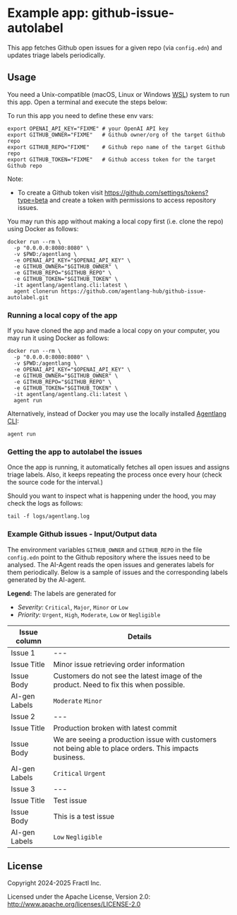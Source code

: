 # Example app: github-issue-autolabel

This app fetches Github open issues for a given repo (via `config.edn`) and
updates triage labels periodically.

## Usage

You need a Unix-compatible (macOS, Linux or Windows [WSL](https://learn.microsoft.com/en-us/windows/wsl/install))
system to run this app. Open a terminal and execute the steps below:

To run this app you need to define these env vars:

```shell
export OPENAI_API_KEY="FIXME" # your OpenAI API key
export GITHUB_OWNER="FIXME"   # Github owner/org of the target Github repo
export GITHUB_REPO="FIXME"    # Github repo name of the target Github repo
export GITHUB_TOKEN="FIXME"   # Github access token for the target Github repo
```

Note:
- To create a Github token visit https://github.com/settings/tokens?type=beta
  and create a token with permissions to access repository issues.

You may run this app without making a local copy first (i.e. clone the repo)
using Docker as follows:


```shell
docker run --rm \
  -p "0.0.0.0:8080:8080" \
  -v $PWD:/agentlang \
  -e OPENAI_API_KEY="$OPENAI_API_KEY" \
  -e GITHUB_OWNER="$GITHUB_OWNER" \
  -e GITHUB_REPO="$GITHUB_REPO" \
  -e GITHUB_TOKEN="$GITHUB_TOKEN" \
  -it agentlang/agentlang.cli:latest \
  agent clonerun https://github.com/agentlang-hub/github-issue-autolabel.git
```

### Running a local copy of the app

If you have cloned the app and made a local copy on your computer,
you may run it using Docker as follows:

```shell
docker run --rm \
  -p "0.0.0.0:8080:8080" \
  -v $PWD:/agentlang \
  -e OPENAI_API_KEY="$OPENAI_API_KEY" \
  -e GITHUB_OWNER="$GITHUB_OWNER" \
  -e GITHUB_REPO="$GITHUB_REPO" \
  -e GITHUB_TOKEN="$GITHUB_TOKEN" \
  -it agentlang/agentlang.cli:latest \
  agent run
```

Alternatively, instead of Docker you may use the locally installed
[Agentlang CLI](https://github.com/agentlang-ai/agentlang.cli):

```shell
agent run
```

### Getting the app to autolabel the issues

Once the app is running, it automatically fetches all open issues and
assigns triage labels. Also, it keeps repeating the process once every
hour (check the source code for the interval.)

Should you want to inspect what is happening under the hood, you may
check the logs as follows:

```shell
tail -f logs/agentlang.log
```

### Example Github issues - Input/Output data

The environment variables `GITHUB_OWNER` and `GITHUB_REPO` in the file
`config.edn` point to the Github repository where the issues need to be
analysed. The AI-Agent reads the open issues and generates labels for
them periodically. Below is a sample of issues and the corresponding
labels generated by the AI-agent.

**Legend:** The labels are generated for
- *Severity:* `Critical`, `Major`, `Minor` or `Low`
- *Priority:* `Urgent`, `High`, `Moderate`, `Low` or `Negligible`

| Issue column  | Details |
|---------------|---------|
| Issue 1       |---      |
| Issue Title   | Minor issue retrieving order information |
| Issue Body    | Customers do not see the latest image of the product. Need to fix this when possible. |
| AI-gen Labels | `Moderate` `Minor` |
| Issue 2       |---      |
| Issue Title   | Production broken with latest commit |
| Issue Body    | We are seeing a production issue with customers not being able to place orders. This impacts business. |
| AI-gen Labels | `Critical` `Urgent` |
| Issue 3       |---      |
| Issue Title   | Test issue |
| Issue Body    | This is a test issue |
| AI-gen Labels | `Low` `Negligible` |


## License

Copyright 2024-2025 Fractl Inc.

Licensed under the Apache License, Version 2.0:
http://www.apache.org/licenses/LICENSE-2.0

